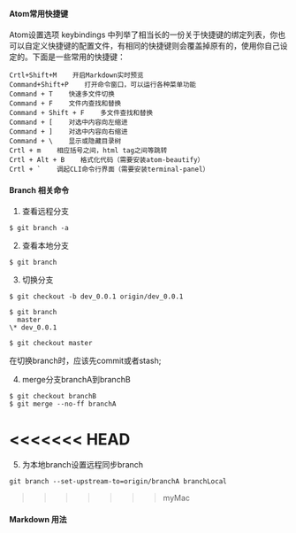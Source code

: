 #### Atom常用快捷键
Atom设置选项 keybindings 中列举了相当长的一份关于快捷键的绑定列表，你也可以自定义快捷键的配置文件，有相同的快捷键则会覆盖掉原有的，使用你自己设定的。下面是一些常用的快捷键：

```
Crtl+Shift+M    开启Markdown实时预览
Command+Shift+P    打开命令窗口，可以运行各种菜单功能
Command + T    快速多文件切换
Command + F    文件内查找和替换
Command + Shift + F    多文件查找和替换
Command + [    对选中内容向左缩进
Command + ]    对选中内容向右缩进
Command + \    显示或隐藏目录树
Crtl + m    相应括号之间，html tag之间等跳转
Crtl + Alt + B    格式化代码（需要安装atom-beautify）
Crtl + `    调起CLI命令行界面（需要安装terminal-panel）
```
#### Branch 相关命令
1. 查看远程分支
```
$ git branch -a
```
2. 查看本地分支
```
$ git branch
```
3. 切换分支
```
$ git checkout -b dev_0.0.1 origin/dev_0.0.1
```
```
$ git branch
  master
\* dev_0.0.1
```
```
$ git checkout master
```
在切换branch时，应该先commit或者stash;

4. merge分支branchA到branchB
```
$ git checkout branchB
$ git merge --no-ff branchA
```
<<<<<<< HEAD
=======

5. 为本地branch设置远程同步branch
```
git branch --set-upstream-to=origin/branchA branchLocal
```
>>>>>>> myMac
#### Markdown 用法
